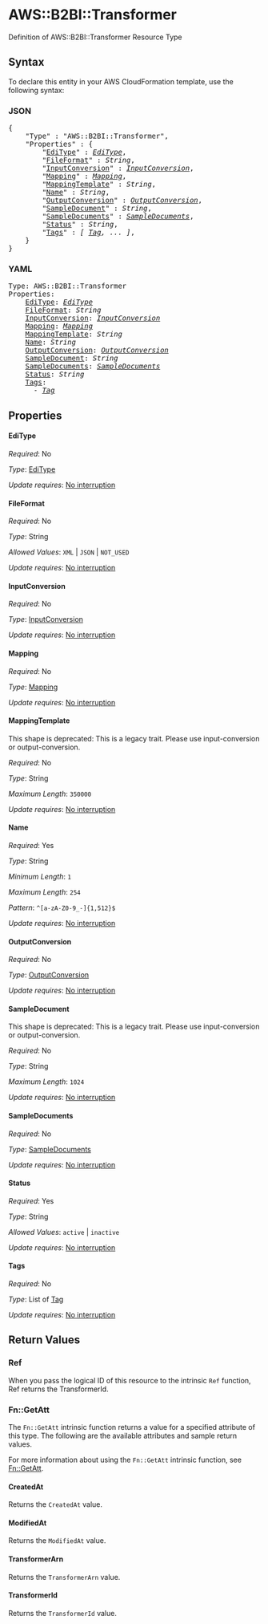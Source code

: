 # AWS::B2BI::Transformer

Definition of AWS::B2BI::Transformer Resource Type

## Syntax

To declare this entity in your AWS CloudFormation template, use the following syntax:

### JSON

<pre>
{
    "Type" : "AWS::B2BI::Transformer",
    "Properties" : {
        "<a href="#editype" title="EdiType">EdiType</a>" : <i><a href="editype.md">EdiType</a></i>,
        "<a href="#fileformat" title="FileFormat">FileFormat</a>" : <i>String</i>,
        "<a href="#inputconversion" title="InputConversion">InputConversion</a>" : <i><a href="inputconversion.md">InputConversion</a></i>,
        "<a href="#mapping" title="Mapping">Mapping</a>" : <i><a href="mapping.md">Mapping</a></i>,
        "<a href="#mappingtemplate" title="MappingTemplate">MappingTemplate</a>" : <i>String</i>,
        "<a href="#name" title="Name">Name</a>" : <i>String</i>,
        "<a href="#outputconversion" title="OutputConversion">OutputConversion</a>" : <i><a href="outputconversion.md">OutputConversion</a></i>,
        "<a href="#sampledocument" title="SampleDocument">SampleDocument</a>" : <i>String</i>,
        "<a href="#sampledocuments" title="SampleDocuments">SampleDocuments</a>" : <i><a href="sampledocuments.md">SampleDocuments</a></i>,
        "<a href="#status" title="Status">Status</a>" : <i>String</i>,
        "<a href="#tags" title="Tags">Tags</a>" : <i>[ <a href="tag.md">Tag</a>, ... ]</i>,
    }
}
</pre>

### YAML

<pre>
Type: AWS::B2BI::Transformer
Properties:
    <a href="#editype" title="EdiType">EdiType</a>: <i><a href="editype.md">EdiType</a></i>
    <a href="#fileformat" title="FileFormat">FileFormat</a>: <i>String</i>
    <a href="#inputconversion" title="InputConversion">InputConversion</a>: <i><a href="inputconversion.md">InputConversion</a></i>
    <a href="#mapping" title="Mapping">Mapping</a>: <i><a href="mapping.md">Mapping</a></i>
    <a href="#mappingtemplate" title="MappingTemplate">MappingTemplate</a>: <i>String</i>
    <a href="#name" title="Name">Name</a>: <i>String</i>
    <a href="#outputconversion" title="OutputConversion">OutputConversion</a>: <i><a href="outputconversion.md">OutputConversion</a></i>
    <a href="#sampledocument" title="SampleDocument">SampleDocument</a>: <i>String</i>
    <a href="#sampledocuments" title="SampleDocuments">SampleDocuments</a>: <i><a href="sampledocuments.md">SampleDocuments</a></i>
    <a href="#status" title="Status">Status</a>: <i>String</i>
    <a href="#tags" title="Tags">Tags</a>: <i>
      - <a href="tag.md">Tag</a></i>
</pre>

## Properties

#### EdiType

_Required_: No

_Type_: <a href="editype.md">EdiType</a>

_Update requires_: [No interruption](https://docs.aws.amazon.com/AWSCloudFormation/latest/UserGuide/using-cfn-updating-stacks-update-behaviors.html#update-no-interrupt)

#### FileFormat

_Required_: No

_Type_: String

_Allowed Values_: <code>XML</code> | <code>JSON</code> | <code>NOT_USED</code>

_Update requires_: [No interruption](https://docs.aws.amazon.com/AWSCloudFormation/latest/UserGuide/using-cfn-updating-stacks-update-behaviors.html#update-no-interrupt)

#### InputConversion

_Required_: No

_Type_: <a href="inputconversion.md">InputConversion</a>

_Update requires_: [No interruption](https://docs.aws.amazon.com/AWSCloudFormation/latest/UserGuide/using-cfn-updating-stacks-update-behaviors.html#update-no-interrupt)

#### Mapping

_Required_: No

_Type_: <a href="mapping.md">Mapping</a>

_Update requires_: [No interruption](https://docs.aws.amazon.com/AWSCloudFormation/latest/UserGuide/using-cfn-updating-stacks-update-behaviors.html#update-no-interrupt)

#### MappingTemplate

This shape is deprecated: This is a legacy trait. Please use input-conversion or output-conversion.

_Required_: No

_Type_: String

_Maximum Length_: <code>350000</code>

_Update requires_: [No interruption](https://docs.aws.amazon.com/AWSCloudFormation/latest/UserGuide/using-cfn-updating-stacks-update-behaviors.html#update-no-interrupt)

#### Name

_Required_: Yes

_Type_: String

_Minimum Length_: <code>1</code>

_Maximum Length_: <code>254</code>

_Pattern_: <code>^[a-zA-Z0-9_-]{1,512}$</code>

_Update requires_: [No interruption](https://docs.aws.amazon.com/AWSCloudFormation/latest/UserGuide/using-cfn-updating-stacks-update-behaviors.html#update-no-interrupt)

#### OutputConversion

_Required_: No

_Type_: <a href="outputconversion.md">OutputConversion</a>

_Update requires_: [No interruption](https://docs.aws.amazon.com/AWSCloudFormation/latest/UserGuide/using-cfn-updating-stacks-update-behaviors.html#update-no-interrupt)

#### SampleDocument

This shape is deprecated: This is a legacy trait. Please use input-conversion or output-conversion.

_Required_: No

_Type_: String

_Maximum Length_: <code>1024</code>

_Update requires_: [No interruption](https://docs.aws.amazon.com/AWSCloudFormation/latest/UserGuide/using-cfn-updating-stacks-update-behaviors.html#update-no-interrupt)

#### SampleDocuments

_Required_: No

_Type_: <a href="sampledocuments.md">SampleDocuments</a>

_Update requires_: [No interruption](https://docs.aws.amazon.com/AWSCloudFormation/latest/UserGuide/using-cfn-updating-stacks-update-behaviors.html#update-no-interrupt)

#### Status

_Required_: Yes

_Type_: String

_Allowed Values_: <code>active</code> | <code>inactive</code>

_Update requires_: [No interruption](https://docs.aws.amazon.com/AWSCloudFormation/latest/UserGuide/using-cfn-updating-stacks-update-behaviors.html#update-no-interrupt)

#### Tags

_Required_: No

_Type_: List of <a href="tag.md">Tag</a>

_Update requires_: [No interruption](https://docs.aws.amazon.com/AWSCloudFormation/latest/UserGuide/using-cfn-updating-stacks-update-behaviors.html#update-no-interrupt)

## Return Values

### Ref

When you pass the logical ID of this resource to the intrinsic `Ref` function, Ref returns the TransformerId.

### Fn::GetAtt

The `Fn::GetAtt` intrinsic function returns a value for a specified attribute of this type. The following are the available attributes and sample return values.

For more information about using the `Fn::GetAtt` intrinsic function, see [Fn::GetAtt](https://docs.aws.amazon.com/AWSCloudFormation/latest/UserGuide/intrinsic-function-reference-getatt.html).

#### CreatedAt

Returns the <code>CreatedAt</code> value.

#### ModifiedAt

Returns the <code>ModifiedAt</code> value.

#### TransformerArn

Returns the <code>TransformerArn</code> value.

#### TransformerId

Returns the <code>TransformerId</code> value.

